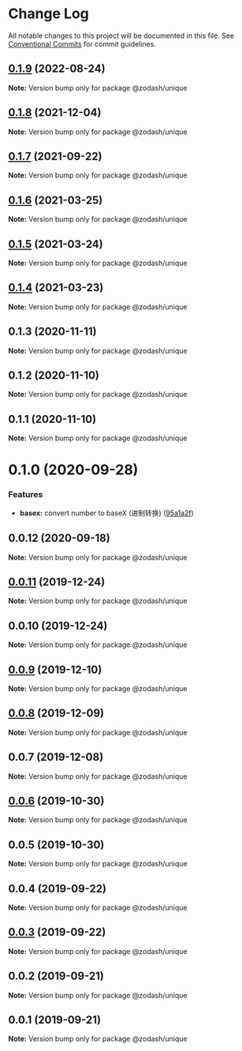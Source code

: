# Change Log

All notable changes to this project will be documented in this file.
See [Conventional Commits](https://conventionalcommits.org) for commit guidelines.

## [0.1.9](https://github.com/zcorky/zodash/compare/@zodash/unique@0.1.8...@zodash/unique@0.1.9) (2022-08-24)

**Note:** Version bump only for package @zodash/unique





## [0.1.8](https://github.com/zcorky/zodash/compare/@zodash/unique@0.1.7...@zodash/unique@0.1.8) (2021-12-04)

**Note:** Version bump only for package @zodash/unique





## [0.1.7](https://github.com/zcorky/zodash/compare/@zodash/unique@0.1.6...@zodash/unique@0.1.7) (2021-09-22)

**Note:** Version bump only for package @zodash/unique





## [0.1.6](https://github.com/zcorky/zodash/compare/@zodash/unique@0.1.5...@zodash/unique@0.1.6) (2021-03-25)

**Note:** Version bump only for package @zodash/unique





## [0.1.5](https://github.com/zcorky/zodash/compare/@zodash/unique@0.1.4...@zodash/unique@0.1.5) (2021-03-24)

**Note:** Version bump only for package @zodash/unique





## [0.1.4](https://github.com/zcorky/zodash/compare/@zodash/unique@0.1.3...@zodash/unique@0.1.4) (2021-03-23)

**Note:** Version bump only for package @zodash/unique





## 0.1.3 (2020-11-11)

**Note:** Version bump only for package @zodash/unique





## 0.1.2 (2020-11-10)

**Note:** Version bump only for package @zodash/unique





## 0.1.1 (2020-11-10)

**Note:** Version bump only for package @zodash/unique





# 0.1.0 (2020-09-28)


### Features

* **basex:** convert number to baseX (进制转换) ([95a1a2f](https://github.com/zcorky/zodash/commit/95a1a2f361d73de5caa3b8e297c1643e97e40983))





## 0.0.12 (2020-09-18)

**Note:** Version bump only for package @zodash/unique





## [0.0.11](https://github.com/zcorky/zodash/compare/@zodash/unique@0.0.10...@zodash/unique@0.0.11) (2019-12-24)

**Note:** Version bump only for package @zodash/unique





## 0.0.10 (2019-12-24)

**Note:** Version bump only for package @zodash/unique





## [0.0.9](https://github.com/zcorky/zodash/compare/@zodash/unique@0.0.8...@zodash/unique@0.0.9) (2019-12-10)

**Note:** Version bump only for package @zodash/unique





## [0.0.8](https://github.com/zcorky/zodash/compare/@zodash/unique@0.0.7...@zodash/unique@0.0.8) (2019-12-09)

**Note:** Version bump only for package @zodash/unique





## 0.0.7 (2019-12-08)

**Note:** Version bump only for package @zodash/unique





## [0.0.6](https://github.com/zcorky/zodash/compare/@zodash/unique@0.0.5...@zodash/unique@0.0.6) (2019-10-30)

**Note:** Version bump only for package @zodash/unique





## 0.0.5 (2019-10-30)

**Note:** Version bump only for package @zodash/unique





## 0.0.4 (2019-09-22)

**Note:** Version bump only for package @zodash/unique





## [0.0.3](https://github.com/zcorky/zodash/compare/@zodash/unique@0.0.2...@zodash/unique@0.0.3) (2019-09-22)

**Note:** Version bump only for package @zodash/unique





## 0.0.2 (2019-09-21)

**Note:** Version bump only for package @zodash/unique





## 0.0.1 (2019-09-21)

**Note:** Version bump only for package @zodash/unique
